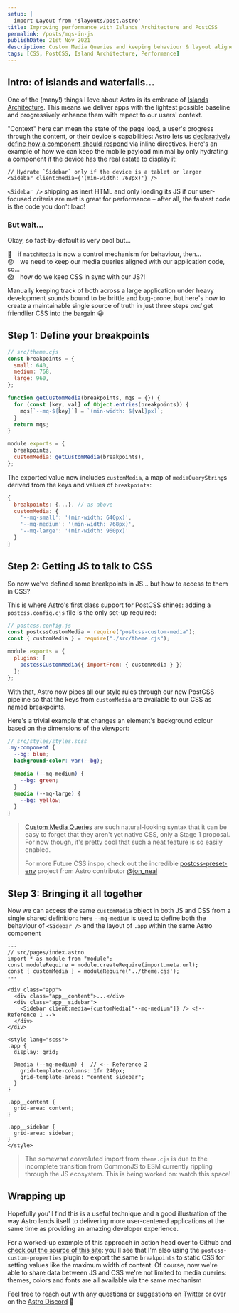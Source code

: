 ```yaml
---
setup: |
  import Layout from '$layouts/post.astro'
title: Improving performance with Islands Architecture and PostCSS
permalink: /posts/mqs-in-js
publishDate: 21st Nov 2021
description: Custom Media Queries and keeping behaviour & layout aligned in a lazily loaded, responsive world
tags: [CSS, PostCSS, Island Architecture, Performance]
---
```


## Intro: of islands and waterfalls...

One of the (many!) things I love about Astro is its embrace of [Islands Architecture](https://jasonformat.com/islands-architecture/). This means we deliver apps with the lightest possible baseline and progressively enhance them with repect to our users' context.

"Context" here can mean the state of the page load, a user's progress through the content, or their device's capabilities: Astro lets us [declaratively define
how a component should respond](https://docs.astro.build/core-concepts/component-hydration/#hydrate-interactive-components) via inline directives. Here's an example of how we can keep the mobile payload minimal by only hydrating a component if the device has the real estate to display it:

```astro
// Hydrate `Sidebar` only if the device is a tablet or larger
<Sidebar client:media={'(min-width: 768px)'} />
```

`<Sidebar />` shipping as inert HTML and only loading its JS if our user-focused criteria are met is great for performance – after all, the fastest code is the code you don't load!

### But wait...

Okay, so fast-by-default is very cool but...

🤔 if `matchMedia` is now a control mechanism for behaviour, then...\
😟 we need to keep our media queries aligned with our application code, so...\
😱 how do we keep CSS in sync with our JS?!

Manually keeping track of both across a large application under heavy development sounds bound to be brittle and bug-prone, but here's how to create a maintainable single source of truth in just three steps _and_ get friendlier CSS into the bargain 😀

## Step 1: Define your breakpoints

```js
// src/theme.cjs
const breakpoints = {
  small: 640,
  medium: 768,
  large: 960,
};

function getCustomMedia(breakpoints, mqs = {}) {
  for (const [key, val] of Object.entries(breakpoints)) {
    mqs[`--mq-${key}`] = `(min-width: ${val}px)`;
  }
  return mqs;
}

module.exports = {
  breakpoints,
  customMedia: getCustomMedia(breakpoints),
};
```

The exported value now includes `customMedia`, a map of `mediaQueryString`s derived from the keys and values of `breakpoints`:

```js
{
  breakpoints: {...}, // as above
  customMedia: {
    '--mq-small': '(min-width: 640px)',
    '--mq-medium': '(min-width: 768px)',
    '--mq-large': '(min-width: 960px)'
  }
}
```

## Step 2: Getting JS to talk to CSS

So now we've defined some breakpoints in JS... but how to access to them in CSS?

This is where Astro's first class support for PostCSS shines: adding a `postcss.config.cjs` file is the only set-up required:

```js
// postcss.config.js
const postcssCustomMedia = require("postcss-custom-media");
const { customMedia } = require("./src/theme.cjs");

module.exports = {
  plugins: [
    postcssCustomMedia({ importFrom: { customMedia } })
  ];
};
```

With that, Astro now pipes all our style rules through our new PostCSS pipeline so that the keys from `customMedia` are available to our CSS as named breakpoints.

Here's a trivial example that changes an element's background colour based on the dimensions of the viewport:

```scss
// src/styles/styles.scss
.my-component {
  --bg: blue;
  background-color: var(--bg);

  @media (--mq-medium) {
    --bg: green;
  }
  @media (--mq-large) {
    --bg: yellow;
  }
}
```

> [Custom Media Queries](https://drafts.csswg.org/mediaqueries-5/#at-ruledef-custom-media) are such natural-looking syntax that it can be easy to forget that they aren't yet native CSS, only a Stage 1 proposal. For now though, it's pretty cool that such a neat feature is so easily enabled.
>
> For more Future CSS inspo, check out the incredible [postcss-preset-env](https://preset-env.cssdb.org/features) project from Astro contributor [@jon_neal](https://twitter.com/jon_neal)

## Step 3: Bringing it all together

Now we can access the same `customMedia` object in both JS and CSS from a single shared definition: here `--mq-medium` is used to define both the behaviour of
`<Sidebar />` and the layout of `.app` within the same Astro component

```astro
---
// src/pages/index.astro
import * as module from "module";
const moduleRequire = module.createRequire(import.meta.url);
const { customMedia } = moduleRequire('../theme.cjs');
---

<div class="app">
  <div class="app__content">...</div>
  <div class="app__sidebar">
    <Sidebar client:media={customMedia["--mq-medium"]} /> <!-- Reference 1 -->
  </div>
</div>

<style lang="scss">
.app {
  display: grid;

  @media (--mq-medium) {  // <-- Reference 2
    grid-template-columns: 1fr 240px;
    grid-template-areas: "content sidebar";
  }
}

.app__content {
  grid-area: content;
}

.app__sidebar {
  grid-area: sidebar;
}
</style>
```

> The somewhat convoluted import from `theme.cjs` is due to the incomplete transition from CommonJS to ESM currently rippling through the JS ecosystem. This is being worked on: watch this space!

## Wrapping up

Hopefully you'll find this is a useful technique and a good illustration of the way Astro lends itself to delivering more user-centered applications at the same time as providing an amazing developer experience.

For a worked-up example of this approach in action head over to Github and [check out the source of this site](https://github.com/oliverturner/blog):
you'll see that I'm also using the `postcss-custom-properties` plugin to export the same `breakpoints` to static CSS for setting values like the maximum width of content. Of course, now we're able to share data between JS and CSS we're not limited to media queries: themes, colors and fonts are all available via the same mechanism

Feel free to reach out with any questions or suggestions on [Twitter](https://twitter.com/oliverturner) or over on the [Astro Discord](https://discord.com/channels/830184174198718474/846469231176056853) 🙌
